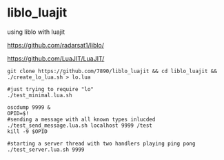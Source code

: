 # liblo_luajit
using liblo with luajit

https://github.com/radarsat1/liblo/

https://github.com/LuaJIT/LuaJIT/

```
git clone https://github.com/7890/liblo_luajit && cd liblo_luajit && ./create_lo_lua.sh > lo.lua

#just trying to require "lo"
./test_minimal.lua.sh

oscdump 9999 &
OPID=$!
#sending a message with all known types inlucded
./test_send_message.lua.sh localhost 9999 /test
kill -9 $OPID

#starting a server thread with two handlers playing ping pong
./test_server.lua.sh 9999

```

